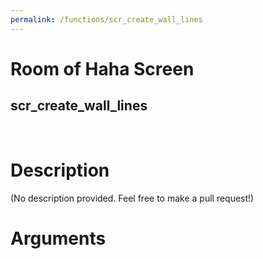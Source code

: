 ```yaml
---
permalink: /functions/scr_create_wall_lines
---
```

# Room of Haha Screen  
## scr_create_wall_lines  
&nbsp;  
# Description  
(No description provided. Feel free to make a pull request!) 
&nbsp;  
# Arguments


